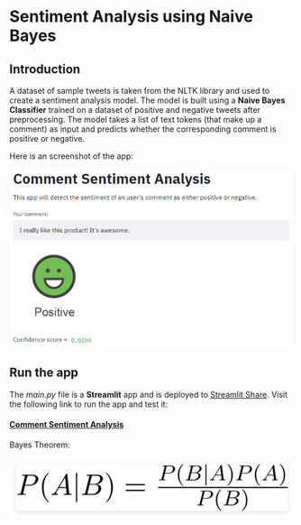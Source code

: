 # Sentiment Analysis using Naive Bayes

## Introduction

A dataset of sample tweets is taken from the NLTK library and used to create a sentiment analysis model. The model is built using a **Naive Bayes Classifier** trained on a dataset of positive and negative tweets after preprocessing. The model takes a list of text tokens (that make up a comment) as input and predicts whether the corresponding comment is positive or negative.

Here is an screenshot of the app:

<p align="center">
  <img src="./images/app-main.png" width="620" title="hover text">
</p>

## Run the app
The *main.py* file is a **Streamlit** app and is deployed to [Streamlit Share](https://share.streamlit.io/). Visit the following link to run the app and test it:

#### [Comment Sentiment Analysis](https://panjek26-sentiment-analys-main-ckhwnc.streamlitapp.com/) ####

Bayes Theorem:

<p align="center">
  <img src="./images/Bayes-Theorem.png" width="620" title="hover text">
</p>
